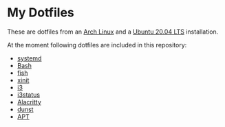# My Dotfiles

These are dotfiles from an [Arch Linux](https://www.archlinux.org/) and a [Ubuntu 20.04 LTS](https://www.ubuntu.com/) installation.

At the moment following dotfiles are included in this repository:
* [systemd](https://www.freedesktop.org/wiki/Software/systemd/)
* [Bash](https://www.gnu.org/software/bash/)
* [fish](http://fishshell.com/)
* [xinit](https://www.x.org/)
* [i3](https://i3wm.org/)
* [i3status](https://i3wm.org/)
* [Alacritty](https://github.com/jwilm/alacritty)
* [dunst](https://dunst-project.org/)
* [APT](https://en.wikipedia.org/wiki/APT_(software)/)
